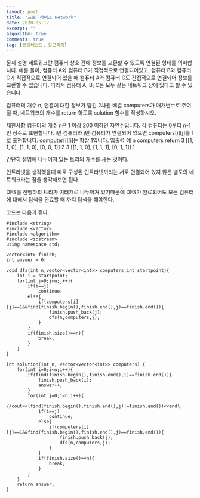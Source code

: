 ```yaml
---
layout: post
title: "프로그래머스 Network"
date: 2020-05-17
excerpt: ""
algorithm: true
comments: true
tag: [코딩테스트, 알고리즘]
---
```

문제 설명
네트워크란 컴퓨터 상호 간에 정보를 교환할 수 있도록 연결된 형태를 의미합니다. 예를 들어, 컴퓨터 A와 컴퓨터 B가 직접적으로 연결되어있고, 컴퓨터 B와 컴퓨터 C가 직접적으로 연결되어 있을 때 컴퓨터 A와 컴퓨터 C도 간접적으로 연결되어 정보를 교환할 수 있습니다. 따라서 컴퓨터 A, B, C는 모두 같은 네트워크 상에 있다고 할 수 있습니다.

컴퓨터의 개수 n, 연결에 대한 정보가 담긴 2차원 배열 computers가 매개변수로 주어질 때, 네트워크의 개수를 return 하도록 solution 함수를 작성하시오.

제한사항
컴퓨터의 개수 n은 1 이상 200 이하인 자연수입니다.
각 컴퓨터는 0부터 n-1인 정수로 표현합니다.
i번 컴퓨터와 j번 컴퓨터가 연결되어 있으면 computers[i][j]를 1로 표현합니다.
computer[i][i]는 항상 1입니다.
입출력 예
n	computers	return
3	[[1, 1, 0], [1, 1, 0], [0, 0, 1]]	2
3	[[1, 1, 0], [1, 1, 1], [0, 1, 1]]	1

간단히 설명해 나누어져 있는 트리의 개수를 새는 것이다.

인트라넷을 생각했을때 따로 구성된 인트라넷끼리는 서로 연결되어 있지 않은 별도의 네트워크라는 점을 생각해보면 된다.

DFS를 진행하되 트리가 여러개로 나누어져 있기때문에 DFS가 완료되어도 모든 컴퓨터에 대해서 탐색을 완료할 때 까지 탐색을 해야한다.

코드는 다음과 같다.

    #include <string>
    #include <vector>
    #include <algorithm>
    #include <iostream>
    using namespace std;

    vector<int> finish;
    int answer = 0;

    void dfs(int n,vector<vector<int>> computers,int startpoint){
        int i = startpoint;
        for(int j=0;j<n;j++){
            if(i==j)
                continue;
            else{
                if(computers[i][j]==1&&find(finish.begin(),finish.end(),j)==finish.end()){
                    finish.push_back(j);
                    dfs(n,computers,j);
                }
            }
            if(finish.size()==n){
                break;
            }
        }
    }

    int solution(int n, vector<vector<int>> computers) {
        for(int i=0;i<n;i++){
            if(find(finish.begin(),finish.end(),i)==finish.end()){
                finish.push_back(i);
                answer++;
            }
            for(int j=0;j<n;j++){
                //cout<<(find(finish.begin(),finish.end(),j)!=finish.end())<<endl;
                if(i==j)
                    continue;
                else{
                    if(computers[i][j]==1&&find(finish.begin(),finish.end(),j)==finish.end()){
                        finish.push_back(j);
                        dfs(n,computers,j);
                    }
                }
                if(finish.size()==n){
                    break;
                }
            }
        }
        return answer;
    }
